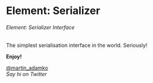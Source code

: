 Element: Serializer
===================

###### Element: Serializer Interface

The simplest serialisation interface in the world. Seriously!

**Enjoy!**

[@martin_adamko](http://twitter.com/martin_adamko)  
*Say hi on Twitter*
